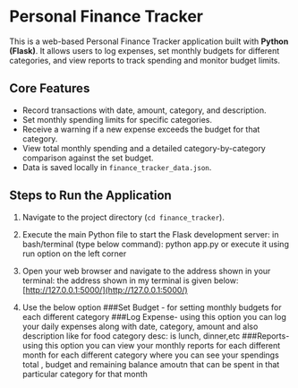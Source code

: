 # Personal Finance Tracker
This is a web-based Personal Finance Tracker application built with **Python (Flask)**. It allows users to log expenses, set monthly budgets for different categories, and view reports to track spending and monitor budget limits.

##  Core Features
* Record transactions with date, amount, category, and description.
* Set monthly spending limits for specific categories.
* Receive a warning if a new expense exceeds the budget for that category.
* View total monthly spending and a detailed category-by-category comparison against the set budget.
*  Data is saved locally in `finance_tracker_data.json`.

##  Steps to Run the Application

1. Navigate to the project directory (`cd finance_tracker`).
2. Execute the main Python file to start the Flask development server:
   in bash/terminal (type below command):
    python app.py
    or execute it using run option on the  left corner

3.  Open your web browser and navigate to the address shown in your terminal:
    the address shown in my terminal is given below:
    [http://127.0.0.1:5000/](http://127.0.0.1:5000/)

4.   Use the below option 
     ###Set Budget -
     for setting monthly budgets for each different category
     ###Log Expense-
     using this option you can log your daily expenses along with date, category, amount and also description like for food category desc: is lunch, dinner,etc
     ###Reports- 
     using this option you can view your monthly reports for each different month for each different category where you can see your spendings total , budget and remaining balance amoutn that can be spent in that particular category for that month 
